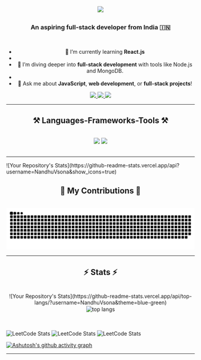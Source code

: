 
<h1 align="center">
    <img src="https://readme-typing-svg.herokuapp.com/?font=Righteous&size=35&center=true&vCenter=true&width=500&height=70&duration=4000&lines=Hi+There!+👋;+I'm+Naveen+Venkatraman!;" />
</h1>

<h3 align="center">An aspiring full-stack developer from India 🇮🇳</h3>

<br/>

<div align="center">
 
 - 🔭 I’m currently learning **React.js**
 - 
- 🌱 I’m diving deeper into **full-stack development** with tools like Node.js and MongoDB.
-  
- 💬 Ask me about **JavaScript**, **web development**, or **full-stack projects**!  

 </div>
 
<div align="center"> 
  <a href="mailto:official.devpro@gmail.com">
    <img src="https://img.shields.io/badge/Gmail-333333?style=for-the-badge&logo=gmail&logoColor=red" />
  </a>
  <a href="https://linkedin.com/in/naveenvenkatraman" target="_blank">
    <img src="https://img.shields.io/badge/LinkedIn-0077B5?style=for-the-badge&logo=linkedin&logoColor=white" target="_blank" />
  </a>
  <a href="" target="_blank">
     <img src="https://img.shields.io/badge/Portfolio-FF5722?style=for-the-badge&logo=todoist&logoColor=white" target="_blank" /> <!-- sqlite, safari, google-chrome are other good icon options -->
  </a>
</div>

 <hr/>
 
<h2 align="center">⚒️ Languages-Frameworks-Tools ⚒️</h2>
<br/>
<div align="center">
    <img src="https://skillicons.dev/icons?i=html,css,sass,bootstrap,vscode,github,git" />
    <img src="https://skillicons.dev/icons?i=nodejs,python,javascript,express,mongodb,java" /><br>
</div>

<br/>
<hr/>
![Your Repository's Stats](https://github-readme-stats.vercel.app/api?username=NandhuVsona&show_icons=true)

<div align="center">
  <h2>🐍 My Contributions 🐍</h2>
  <br>
  <img alt="snake eating my contributions" src="https://raw.githubusercontent.com/salesp07/salesp07/output/github-contribution-grid-snake.svg" />
  
  <br/>
</div>


<hr/>

<h2 align="center">⚡ Stats ⚡</h2>
<br>
<div align=center>
![Your Repository's Stats](https://github-readme-stats.vercel.app/api/top-langs/?username=NandhuVsona&theme=blue-green)
  <br/>
  <img width=325 align="center" src="https://github-readme-stats-salesp07.vercel.app/api/top-langs/?username=NandhuVsona&hide=HTML&langs_count=8&layout=compact&theme=react&border_radius=10&size_weight=0.5&count_weight=0.5&exclude_repo=github-readme-stats" alt="top langs" />
</div>

<br/><br/>
![LeetCode Stats](https://leetcard.jacoblin.cool/Officialdevpro?theme=light&font=Poppins&ext=heatmap)
![LeetCode Stats](https://leetcard.jacoblin.cool/Officialdevpro?theme=transparent&font=Poppins&ext=heatmap)
![LeetCode Stats](https://leetcard.jacoblin.cool/Officialdevpro?theme=dark&font=Poppins&ext=heatmap)

[![Ashutosh's github activity graph](https://github-readme-activity-graph.vercel.app/graph?username=NandhuVSona&bg_color=000000&color=ffffff&line=00fbff&point=ffffff&area=true&hide_border=true)](https://github.com/ashutosh00710/github-readme-activity-graph)
<hr/>

<br/>



<br/>
